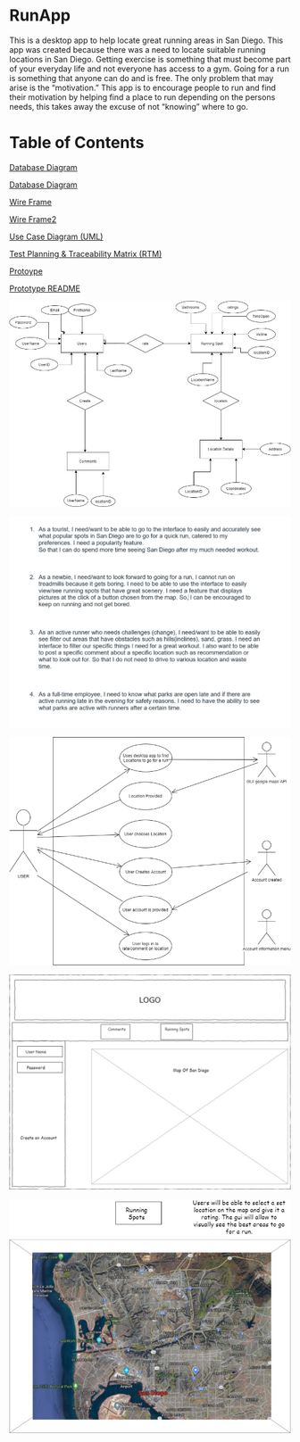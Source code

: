 # RunApp
This is a desktop app to help locate great running areas in San Diego.
This app was created because there was a need to locate suitable running locations in San Diego. Getting exercise is something that must become part of your everyday life and not everyone has access to a gym. Going for a run is something that anyone can do and is free. The only problem that may arise is the “motivation.” This app is to encourage people to run and find their motivation by helping find a place to run depending on the persons needs, this takes away the excuse of not “knowing” where to go.

# Table of Contents


[Database Diagram](https://github.com/topher-chris/RunApp/blob/master/Database%20Diagram.jpg)

[Database Diagram](https://github.com/topher-chris/RunApp/blob/master/User%20Stories.PNG)

[Wire Frame](https://github.com/topher-chris/RunApp/blob/master/WireFrame%20Page-1.jpg)

[Wire Frame2](https://github.com/topher-chris/RunApp/blob/master/WireFram-Page-2.jpg)

[Use Case Diagram (UML)](https://github.com/topher-chris/RunApp/blob/master/Use-Case%20Diagram%20(UML).png)

[Test Planning & Traceability Matrix (RTM)](https://github.com/topher-chris/RunApp/blob/master/Test%20Planning%26RTM.pdf)

[Protoype](https://github.com/topher-chris/RunApp/blob/master/Prototype.html)

[Prototype README](https://github.com/topher-chris/RunApp/blob/master/Prototype%20README)




![alt text](https://github.com/topher-chris/RunApp/blob/master/Database%20Diagram.jpg)

![alt text](https://github.com/topher-chris/RunApp/blob/master/User%20Stories.PNG)



![alt text](https://github.com/topher-chris/RunApp/blob/master/Use-Case%20Diagram%20(UML).png)



![alt text](https://github.com/topher-chris/RunApp/blob/master/WireFrame%20Page-1.jpg)

![alt text](https://github.com/topher-chris/RunApp/blob/master/WireFram-Page-2.jpg)
